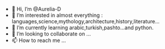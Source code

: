- 👋 Hi, I’m @Aurelia-D
- 👀 I’m interested in almost everything : languages,science,mythology,architecture,history,literature...
- 🌱 I’m currently learning arabic,turkish,pashto...and python. 
- 💞️ I’m looking to collaborate on ...
- 📫 How to reach me ...

<!---
Aurelia-D/Aurelia-D is a ✨ special ✨ repository because its `README.md` (this file) appears on your GitHub profile.
You can click the Preview link to take a look at your changes.
--->

